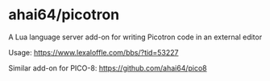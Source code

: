 # ahai64/picotron

A Lua language server add-on for writing Picotron code in an external editor

Usage: https://www.lexaloffle.com/bbs/?tid=53227

Similar add-on for PICO-8: https://github.com/ahai64/pico8
